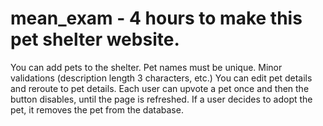 # mean_exam - 4 hours to make this pet shelter website.

You can add pets to the shelter. Pet names must be unique. Minor validations (description length 3 characters, etc.)
You can edit pet details and reroute to pet details. Each user can upvote a pet once and then the button disables, until the page is refreshed.
If a user decides to adopt the pet, it removes the pet from the database.
